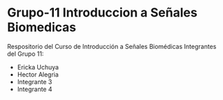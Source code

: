# Grupo-11 Introduccion a Señales Biomedicas
Respositorio del Curso de Introducción a Señales Biomédicas
Integrantes del Grupo 11:
* Ericka Uchuya
* Hector Alegria
* Integrante 3
* Integrante 4
